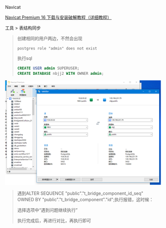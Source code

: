 Navicat

[Navicat Premium 16 下载与安装破解教程（详细教程）](https://learnku.com/articles/67706)



工具 > 表结构同步

> 创建相同的用户两边，不然会出现
>
> ```
> postgres role "admin" does not exist
> ```
>
> 执行sql
>
> ```sql
> CREATE USER admin SUPERUSER;
> CREATE DATABASE nbjj2 WITH OWNER admin;
> ```

![image-20230607154420245](imgs/nbjj数据库迁移/image-20230607154420245.png)



> 遇到ALTER SEQUENCE "public"."t_bridge_component_id_seq"
> OWNED BY "public"."t_bridge_component"."id";执行报错，这时候：
>
> 选择选项中“遇到问题继续执行”
>
> 执行完成后，再进行对比，再执行即可



